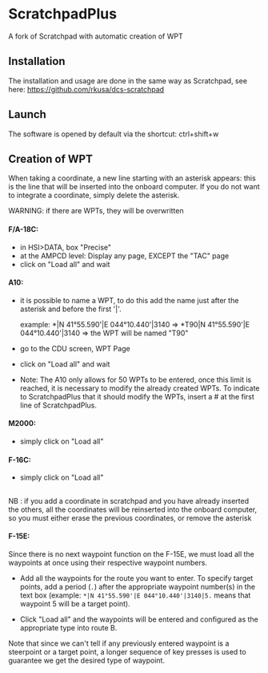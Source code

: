 # ScratchpadPlus
A fork of Scratchpad with automatic creation of WPT

## Installation

The installation and usage are done in the same way as Scratchpad, see here: https://github.com/rkusa/dcs-scratchpad

## Launch
The software is opened by default via the shortcut: ctrl+shift+w

## Creation of WPT

When taking a coordinate, a new line starting with an asterisk appears: this is the line that will be inserted into the onboard computer. 
If you do not want to integrate a coordinate, simply delete the asterisk.

WARNING: if there are WPTs, they will be overwritten


#### F/A-18C: 

- in HSI>DATA, box "Precise" 
- at the AMPCD level: Display any page, EXCEPT the "TAC" page
- click on "Load all" and wait 


#### A10: 

- it is possible to name a WPT, to do this add the name just after the asterisk and before the first '|'.

    example: *|N 41°55.590'|E 044°10.440'|3140 => *T90|N 41°55.590'|E 044°10.440'|3140  => the WPT will be named "T90"

- go to the CDU screen, WPT Page
- click on "Load all" and wait

- Note: The A10 only allows for 50 WPTs to be entered, once this limit is reached, it is necessary to modify the already created WPTs. To indicate to ScratchpadPlus that it should modify the WPTs, insert a # at the first line of ScratchpadPlus. 

#### M2000:

- simply click on "Load all"
    

#### F-16C: 

- simply click on "Load all"

##
NB : if you add a coordinate in scratchpad and you have already inserted the others, all the coordinates will be reinserted into the onboard computer, so you must either erase the previous coordinates, or remove the asterisk


#### F-15E:

Since there is no next waypoint function on the F-15E, we must load all the waypoints at once using their respective waypoint numbers.

- Add all the waypoints for the route you want to enter. To specify target points, add a period (`.`) after the appropriate waypoint number(s) in the text box (example: `*|N 41°55.590'|E 044°10.440'|3140|5.` means that waypoint 5 will be a target point).

- Click "Load all" and the waypoints will be entered and configured as the appropriate type into route B.

Note that since we can't tell if any previously entered waypoint is a steerpoint or a target point, a longer sequence of key presses is used to guarantee we get the desired type of waypoint.

